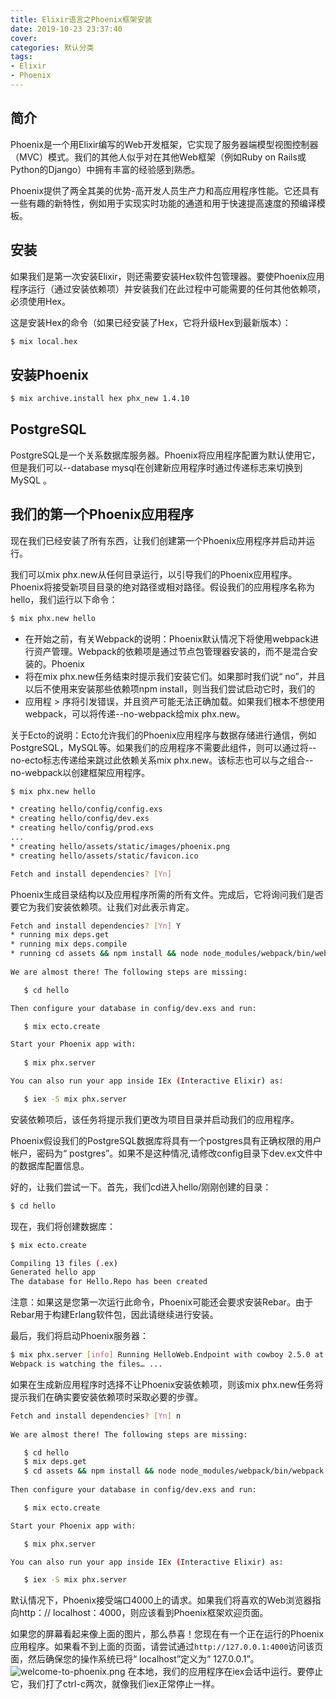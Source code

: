 ```yaml
---
title: Elixir语言之Phoenix框架安装
date: 2019-10-23 23:37:40
cover: 
categories: 默认分类
tags:
- Elixir
- Phoenix
---
```


## 简介

Phoenix是一个用Elixir编写的Web开发框架，它实现了服务器端模型视图控制器（MVC）模式。我们的其他人似乎对在其他Web框架（例如Ruby on Rails或Python的Django）中拥有丰富的经验感到熟悉。

Phoenix提供了两全其美的优势-高开发人员生产力和高应用程序性能。它还具有一些有趣的新特性，例如用于实现实时功能的通道和用于快速提高速度的预编译模板。

## 安装

如果我们是第一次安装Elixir，则还需要安装Hex软件包管理器。要使Phoenix应用程序运行（通过安装依赖项）并安装我们在此过程中可能需要的任何其他依赖项，必须使用Hex。

这是安装Hex的命令（如果已经安装了Hex，它将升级Hex到最新版本）：

```sh
$ mix local.hex
```

## 安装Phoenix

```sh
$ mix archive.install hex phx_new 1.4.10
```
## PostgreSQL

PostgreSQL是一个关系数据库服务器。Phoenix将应用程序配置为默认使用它，但是我们可以--database mysql在创建新应用程序时通过传递标志来切换到MySQL 。

## 我们的第一个Phoenix应用程序

现在我们已经安装了所有东西，让我们创建第一个Phoenix应用程序并启动并运行。

我们可以mix phx.new从任何目录运行，以引导我们的Phoenix应用程序。Phoenix将接受新项目目录的绝对路径或相对路径。假设我们的应用程序名称为hello，我们运行以下命令：

```sh
$ mix phx.new hello
```

- 在开始之前，有关Webpack的说明：Phoenix默认情况下将使用webpack进行资产管理。Webpack的依赖项是通过节点包管理器安装的，而不是混合安装的。Phoenix
- 将在mix phx.new任务结束时提示我们安装它们。如果那时我们说“ no”，并且以后不使用来安装那些依赖项npm install，则当我们尝试启动它时，我们的
- 应用程 > 序将引发错误，并且资产可能无法正确加载。如果我们根本不想使用webpack，可以将传递--no-webpack给mix phx.new。

关于Ecto的说明：Ecto允许我们的Phoenix应用程序与数据存储进行通信，例如PostgreSQL，MySQL等。如果我们的应用程序不需要此组件，则可以通过将--no-ecto标志传递给来跳过此依赖关系mix phx.new。该标志也可以与之组合--no-webpack以创建框架应用程序。

```sh
$ mix phx.new hello 

* creating hello/config/config.exs 
* creating hello/config/dev.exs 
* creating hello/config/prod.exs 
... 
* creating hello/assets/static/images/phoenix.png  
* creating hello/assets/static/favicon.ico  

Fetch and install dependencies? [Yn]  
```

Phoenix生成目录结构以及应用程序所需的所有文件。完成后，它将询问我们是否要它为我们安装依赖项。让我们对此表示肯定。

```sh
Fetch and install dependencies? [Yn] Y  
* running mix deps.get  
* running mix deps.compile  
* running cd assets && npm install && node node_modules/webpack/bin/webpack.js --mode development  
 
We are almost there! The following steps are missing: 

   $ cd hello  

Then configure your database in config/dev.exs and run:  

   $ mix ecto.create  

Start your Phoenix app with:  
 
   $ mix phx.server  

You can also run your app inside IEx (Interactive Elixir) as: 

   $ iex -S mix phx.server  
```

安装依赖项后，该任务将提示我们更改为项目目录并启动我们的应用程序。

Phoenix假设我们的PostgreSQL数据库将具有一个postgres具有正确权限的用户帐户，密码为“ postgres”。如果不是这种情况,请修改config目录下dev.ex文件中的数据库配置信息。

好的，让我们尝试一下。首先，我们cd进入hello/刚刚创建的目录：

```sh
$ cd hello
```

现在，我们将创建数据库：

```sh
$ mix ecto.create 

Compiling 13 files (.ex) 
Generated hello app 
The database for Hello.Repo has been created 
```

注意：如果这是您第一次运行此命令，Phoenix可能还会要求安装Rebar。由于Rebar用于构建Erlang软件包，因此请继续进行安装。


最后，我们将启动Phoenix服务器：

```sh
$ mix phx.server [info] Running HelloWeb.Endpoint with cowboy 2.5.0 at http://localhost:4000 
Webpack is watching the files… ...
```

如果在生成新应用程序时选择不让Phoenix安装依赖项，则该mix phx.new任务将提示我们在确实要安装依赖项时采取必要的步骤。

```sh
Fetch and install dependencies? [Yn] n  
 
We are almost there! The following steps are missing:  

   $ cd hello 
   $ mix deps.get  
   $ cd assets && npm install && node node_modules/webpack/bin/webpack.js --mode development  
 
Then configure your database in config/dev.exs and run:

   $ mix ecto.create  

Start your Phoenix app with:  

   $ mix phx.server  

You can also run your app inside IEx (Interactive Elixir) as:  

   $ iex -S mix phx.server  
```

默认情况下，Phoenix接受端口4000上的请求。如果我们将喜欢的Web浏览器指向http：// localhost：4000，则应该看到Phoenix框架欢迎页面。

如果您的屏幕看起来像上面的图片，那么恭喜！您现在有一个正在运行的Phoenix应用程序。如果看不到上面的页面，请尝试通过`http://127.0.0.1:4000`访问该页面，然后确保您的操作系统已将“ localhost”定义为“ 127.0.0.1”。
![welcome-to-phoenix.png][1]
在本地，我们的应用程序在iex会话中运行。要停止它，我们打了ctrl-c两次，就像我们iex正常停止一样。


  [1]: http://www.markhoo.com/276230293.png

